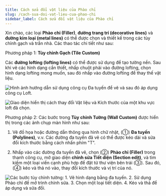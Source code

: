 ```yaml
---
title: Cách sửa đổi vật liệu của Phào chỉ
slug: /cach-sua-doi-vat-lieu-cua-phao-chi
sidebar_label: Cách sửa đổi vật liệu của Phào chỉ
---
```


Xin chào, các loại **Phào chỉ (Filler)**, **đường trang trí (decorative lines)** và **đường kim loại (metal lines)** có thể được chọn và thiết kế trong các tùy chỉnh gạch và trần nhà. Các thao tác chi tiết như sau:

Phương pháp 1: **Tùy chỉnh Gạch (Tile Custom)**

Các **đường lofting (lofting lines)** có thể được sử dụng để tạo tường nền. Sau khi vẽ các hình dạng cần thiết, nhấp chuột phải vào đường lofting, chọn hình dạng lofting mong muốn, sau đó nhấp vào đường lofting để thay thế vật liệu.

![Hình ảnh hướng dẫn sử dụng công cụ Đa tuyến để vẽ và sau đó áp dụng công cụ Loft.](https://storage.googleapis.com/jegavn_kb/images/2265597d-6065-4140-b71a-dac95b4ec44b.png)

![Giao diện hiển thị cách thay đổi Vật liệu và Kích thước của một khu vực loft đã chọn.](https://storage.googleapis.com/jegavn_kb/images/5c638b85-29f2-495d-9561-8517f3abf3ca.png)

Phương pháp 2: Các bước trong **Tùy chỉnh Tường (Wall Custom)** được hiển thị trong các ảnh chụp màn hình như sau:

1. Vẽ đồ họa hoặc đường dẫn thông qua hình chữ nhật, (①) **Đa tuyến (Polylines)**, v.v. Các đường đa tuyến đã vẽ có thể được kéo dài và sửa đổi kích thước bằng cách nhấn phím "T".

2. Nhấp vào các đường đa tuyến đã vẽ, chọn (②) **Phào chỉ (Filler)** trong thanh công cụ, mở giao diện **chỉnh sửa Tiết diện (Section edit)**, và tìm kiếm một loại viền cạnh phù hợp để đặt từ thư viện bên trái (③). Sau đó, (④) kéo và thả nó vào, thay đổi kích thước và vị trí của nó.

![Các bước tùy chỉnh tường: 1. Vẽ hình dạng bằng đa tuyến. 2. Sử dụng Phào chỉ để mở trình chỉnh sửa. 3. Chọn một loại tiết diện. 4. Kéo và thả để áp dụng và sửa đổi.](https://storage.googleapis.com/jegavn_kb/images/10f39a3e-32bc-41e8-9c32-c435c42b3c79.png)